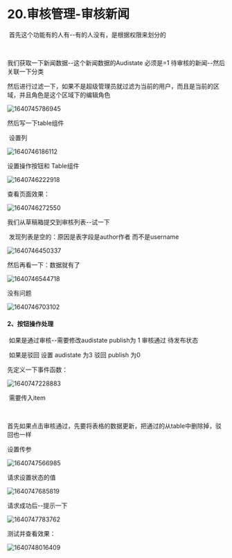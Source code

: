 # 20.审核管理-审核新闻



​		首先这个功能有的人有--有的人没有，是根据权限来划分的



​		

我们获取一下新闻数据--这个新闻数据的Audistate 必须是=1 待审核的新闻--然后关联一下分类

​		然后进行过滤一下，如果不是超级管理员就过滤为当前的用户，而且是当前的区域，并且角色是这个区域下的编辑角色

![1640745786945](../../../../.vuepress/public/images/1640745786945.png)





然后写一下table组件

​	设置列

![1640746186112](../../../../.vuepress/public/images/1640746186112.png)



设置操作按钮和 Table组件

![1640746222918](../../../../.vuepress/public/images/1640746222918.png)





查看页面效果：

![1640746272550](../../../../.vuepress/public/images/1640746272550.png)







我们从草稿箱提交到审核列表--试一下

​	发现列表是空的：原因是表字段是author作者 而不是username

![1640746450337](../../../../.vuepress/public/images/1640746450337.png)



然后再看一下：数据就有了

![1640746544718](../../../../.vuepress/public/images/1640746544718.png)







没有问题	

![1640746703102](../../../../.vuepress/public/images/1640746703102.png)







#### 2、按钮操作处理

​	如果是通过审核--需要修改audistate  publish为 1 审核通过 待发布状态

​	如果是驳回 设置 audistate 为3 驳回 publish 为0



先定义一下事件函数：

![1640747228883](../../../../.vuepress/public/images/1640747228883.png)



​	需要传入item

​	

首先如果点击审核通过，先要将表格的数据更新，把通过的从table中删除掉，驳回也一样



设置传参

![1640747566985](../../../../.vuepress/public/images/1640747566985.png)



请求设置状态的值

![1640747685819](../../../../.vuepress/public/images/1640747685819.png)



请求成功后--提示一下

![1640747783762](../../../../.vuepress/public/images/1640747783762.png)





测试并查看效果：

![1640748016409](../../../../.vuepress/public/images/1640748016409.png)

























































